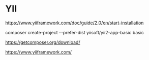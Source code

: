 # YII

https://www.yiiframework.com/doc/guide/2.0/en/start-installation

composer create-project --prefer-dist yiisoft/yii2-app-basic basic


https://getcomposer.org/download/

https://www.yiiframework.com/